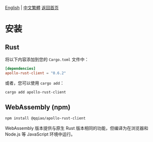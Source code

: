 [English](../en/Installation.md) | [中文繁體](../zh-TW/Installation.md)
[返回首页](Home.md)

# 安装

## Rust

将以下内容添加到您的 `Cargo.toml` 文件中：

```toml
[dependencies]
apollo-rust-client = "0.6.2"
```

或者，您可以使用 `cargo add`：

```bash
cargo add apollo-rust-client
```

## WebAssembly (npm)

```bash
npm install @qqiao/apollo-rust-client
```

WebAssembly 版本提供与原生 Rust 版本相同的功能，但编译为在浏览器和 Node.js 等 JavaScript 环境中运行。
